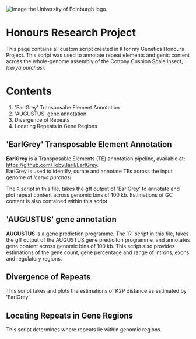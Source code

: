 ![Image the University of Edinburgh logo.](https://www.logo.wine/a/logo/University_of_Edinburgh/University_of_Edinburgh-Logo.wine.svg)
# Honours Research Project 
This page contains all custom script created in `R` for my Genetics Honours Project. This script was used to annotate repeat elements and genic content across the whole-genome assembly of the Cottony Cushion Scale Insect, _Icerya purchasi_. 
# Contents
1.  'EarlGrey' Transposabe Element Annotation
2.  'AUGUSTUS' gene annotation
3.   Divergence of Repeats
4.   Locating Repeats in Gene Regions


## 'EarlGrey' Transposable Element Annotation
**EarlGrey** is a Transposable Elements (TE) annotation pipeline, available at: https://github.com/TobyBaril/EarlGrey.  
EarlGrey is used to identify, curate and annotate TEs across the input genome of _Icerya purchasi_.    
   
The `R` script in this file, takes the gff output of 'EarlGrey' to annotate and plot repeat content across genomic bins of 100 kb. Estimations of GC content is also contained within this script. 


## 'AUGUSTUS' gene annotation
**AUGUSTUS** is a gene prediction programme. 
The ´R` script in this file, takes the gff output of the AUGUSTUS gene prediciton programme, and annotates gene content across genomic bins of 100 kb. This script also provides estimations of the gene count, gene percentage and range of introns, exons and regulatory regions.

## Divergence of Repeats
This script takes and plots the estimations of K2P distance as estimated by 'EarlGrey'. 

## Locating Repeats in Gene Regions 
This script determines where repeats lie within genomic regions. 

